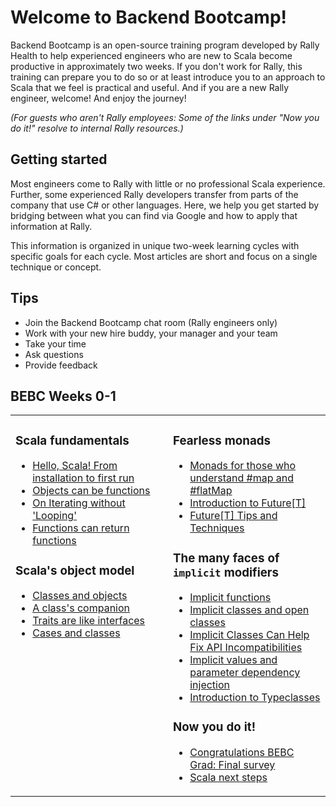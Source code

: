 # Welcome to Backend Bootcamp!

Backend Bootcamp is an open-source training program developed by Rally Health to help experienced engineers who are new to Scala become productive in approximately two weeks.  If you don't work for Rally, this training can prepare you to do so or at least introduce you to an approach to Scala that we feel is practical and useful.  And if you are a new Rally engineer, welcome!  And enjoy the journey!

*(_For guests who aren't Rally employees_: Some of the links under "Now you do it!" resolve to internal Rally resources.)*

## Getting started

Most engineers come to Rally with little or no professional Scala experience.  Further, some experienced Rally developers transfer from parts of the company that use C# or other languages. Here, we help you get started by bridging between what you can find via Google and how to apply that information at Rally.

This information is organized in unique two-week learning cycles with specific goals for each cycle.  Most articles are short and focus on a single technique or concept.

## Tips

* Join the Backend Bootcamp chat room (Rally engineers only)
* Work with your new hire buddy, your manager and your team
* Take your time
* Ask questions
* Provide feedback

## BEBC Weeks 0-1

<table width="100%" border=0 align="center"><tr><td width=50% valign="top">

### Scala fundamentals

* [Hello, Scala!  From installation to first run](/bootcamp/tutorials/hello-scala.md)
* [Objects can be functions](/bootcamp/snippets/objects-can-be-functions.md)
* [On Iterating without 'Looping'](/bootcamp/snippets/functions-and-loops.md)
* [Functions can return functions](/bootcamp/snippets/functions-returning-functions.md)

### Scala's object model

* [Classes and objects](/bootcamp/snippets/classes-and-objects-pt1.md)
* [A class's companion](/bootcamp/snippets/classes-and-objects-pt2.md)
* [Traits are like interfaces](/bootcamp/snippets/classes-and-objects-pt3.md)
* [Cases and classes](/bootcamp/snippets/classes-and-objects-pt4.md)

</td><td width=50% valign="top">

### Fearless monads

* [Monads for those who understand #map and #flatMap](/bootcamp/snippets/monad01_from-collections.md)
* [Introduction to Future[T]](/bootcamp/snippets/monad10_future-introduction.md)
* [Future[T] Tips and Techniques](/bootcamp/snippets/monad11_future-tips.md)

### The many faces of `implicit` modifiers

* [Implicit functions](/bootcamp/snippets/implicits-pt1-implicit-functions.md)
* [Implicit classes and open classes](/bootcamp/snippets/implicits-pt2-implicit-classes.md)
* [Implicit Classes Can Help Fix API Incompatibilities](/bootcamp/snippets/implicits-pt3-implicit-classes2.md)
* [Implicit values and parameter dependency injection](/bootcamp/snippets/implicits-pt4-implicit-values.md)
* [Introduction to Typeclasses](/bootcamp/snippets/implicits-pt5-typeclasses.md)

### Now you do it!

* [Congratulations BEBC Grad: Final survey](/bootcamp/rally/final-survey.md)
* [Scala next steps](/bootcamp/rally/scala-resources-next-steps.md)

</td></tr></table>

